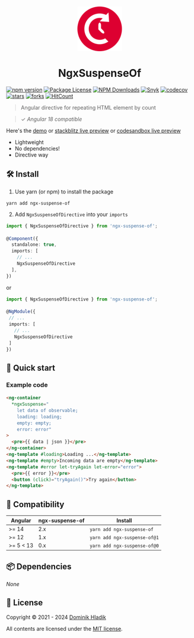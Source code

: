 <p align="center">
  <a href="https://github.com/Celtian/ngx-suspense-of" target="blank"><img src="assets/logo.svg?sanitize=true" alt="" width="120"></a>
  <h1 align="center">NgxSuspenseOf</h1>
</p>

[![npm version](https://badge.fury.io/js/ngx-suspense-of.svg)](https://badge.fury.io/js/ngx-suspense-of)
[![Package License](https://img.shields.io/npm/l/ngx-suspense-of.svg)](https://www.npmjs.com/ngx-suspense-of)
[![NPM Downloads](https://img.shields.io/npm/dm/ngx-suspense-of.svg)](https://www.npmjs.com/ngx-suspense-of)
[![Snyk](https://snyk.io/advisor/npm-package/ngx-suspense-of/badge.svg)](https://snyk.io/advisor/npm-package/ngx-suspense-of)
[![codecov](https://codecov.io/gh/Celtian/ngx-suspense-of/branch/master/graph/badge.svg?token=1IRUKIKM0D)](https://codecov.io/gh/celtian/ngx-suspense-of/)
[![stars](https://badgen.net/github/stars/celtian/ngx-suspense-of)](https://github.com/celtian/ngx-suspense-of/)
[![forks](https://badgen.net/github/forks/celtian/ngx-suspense-of)](https://github.com/celtian/ngx-suspense-of/)
[![HitCount](http://hits.dwyl.com/celtian/ngx-suspense-of.svg)](http://hits.dwyl.com/celtian/ngx-suspense-of)

> Angular directive for repeating HTML element by count

> ✓ _Angular 18 compatible_

Here's the [demo](http://celtian.github.io/ngx-suspense-of/) or [stackblitz live preview](https://stackblitz.com/edit/ngx-suspense-of) or [codesandbox live preview](https://codesandbox.io/s/ngx-suspense-of-60z62)

- Lightweight
- No dependencies!
- Directive way

## 🛠️ Install

1. Use yarn (or npm) to install the package

```terminal
yarn add ngx-suspense-of
```

2. Add `NgxSuspenseOfDirective` into your `imports`

```typescript
import { NgxSuspenseOfDirective } from 'ngx-suspense-of';

@Component({
  standalone: true,
  imports: [
    // ...
    NgxSuspenseOfDirective
  ],
})
```

or

```typescript
import { NgxSuspenseOfDirective } from 'ngx-suspense-of';

@NgModule({
 // ...
 imports: [
   // ...
   NgxSuspenseOfDirective
 ]
})
```

## 🚀 Quick start

### Example code

```html
<ng-container
  *ngxSuspense="
    let data of observable;
    loading: loading;
    empty: empty;
    error: error"
>
  <pre>{{ data | json }}</pre>
</ng-container>
<ng-template #loading>Loading ...</ng-template>
<ng-template #empty>Incoming data are empty</ng-template>
<ng-template #error let-tryAgain let-error="error">
  <pre>{{ error }}</pre>
  <button (click)="tryAgain()">Try again</button>
</ng-template>
```

## 🔧 Compatibility

| Angular   | ngx-suspense-of | Install                      |
| --------- | --------------- | ---------------------------- |
| >= 14     | 2.x             | `yarn add ngx-suspense-of`   |
| >= 12     | 1.x             | `yarn add ngx-suspense-of@1` |
| >= 5 < 13 | 0.x             | `yarn add ngx-suspense-of@0` |

## 📦 Dependencies

_None_

## 🪪 License

Copyright &copy; 2021 - 2024 [Dominik Hladik](https://github.com/Celtian)

All contents are licensed under the [MIT license].

[mit license]: LICENSE
